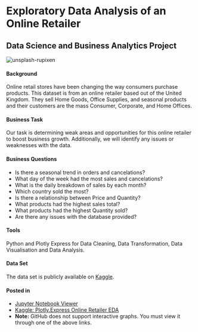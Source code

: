 # Exploratory Data Analysis of an Online Retailer
## Data Science and Business Analytics Project

![unsplash-rupixen](https://github.com/kpperez/Online-Retailer-EDA/assets/123265217/09f902bf-efd2-4036-be2e-42a4d7017d38)

#### Background
Online retail stores have been changing the way consumers purchase products. This dataset is from an online retailer based out of the United Kingdom. They sell Home Goods, Office Supplies, and seasonal products and their customers are the mass Consumer, Corporate, and Home Offices.

#### Business Task
Our task is determining weak areas and opportunities for this online retailer to boost business growth. Additionally, we will identify any issues or weaknesses with the data.

#### Business Questions
- Is there a seasonal trend in orders and cancelations?
- What day of the week had the most sales and cancelations?
- What is the daily breakdown of sales by each month?
- Which country sold the most?
- Is there a relationship between Price and Quantity?
- What products had the highest sales total?
- What products had the highest Quantity sold?
- Are there any issues with the database provided? 

#### Tools
Python and Plotly Express for Data Cleaning, Data Transformation, Data Visualisation and Data Analysis.

#### Data Set
The data set is publicly available on [Kaggle](https://www.kaggle.com/datasets/gabrielramos87/an-online-shop-business).

#### Posted in
- [Jupyter Notebook Viewer](https://nbviewer.org/github/kpperez/Online-Retailer-EDA/blob/main/PXecommerce.ipynb)
- [Kaggle: Plotly.Express Online Retailer EDA](https://www.kaggle.com/code/kpperez/plotly-express-online-retailer-eda/notebook?scriptVersionId=149325759)
- **Note:** GitHub does not support interactive graphs. You must view it through one of the above links.
